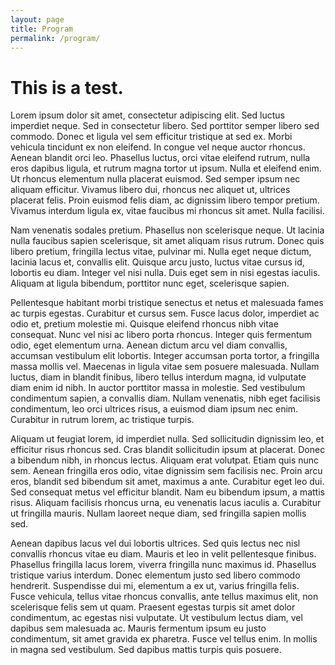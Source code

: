 ```yaml
---
layout: page
title: Program
permalink: /program/
---
```


# This is a test.
Lorem ipsum dolor sit amet, consectetur adipiscing elit. Sed luctus imperdiet neque. Sed in consectetur libero. Sed porttitor semper libero sed commodo. Donec et ligula vel sem efficitur tristique at sed ex. Morbi vehicula tincidunt ex non eleifend. In congue vel neque auctor rhoncus. Aenean blandit orci leo. Phasellus luctus, orci vitae eleifend rutrum, nulla eros dapibus ligula, et rutrum magna tortor ut ipsum. Nulla et eleifend enim. Ut rhoncus elementum nulla placerat euismod. Sed semper ipsum nec aliquam efficitur. Vivamus libero dui, rhoncus nec aliquet ut, ultrices placerat felis. Proin euismod felis diam, ac dignissim libero tempor pretium. Vivamus interdum ligula ex, vitae faucibus mi rhoncus sit amet. Nulla facilisi.

Nam venenatis sodales pretium. Phasellus non scelerisque neque. Ut lacinia nulla faucibus sapien scelerisque, sit amet aliquam risus rutrum. Donec quis libero pretium, fringilla lectus vitae, pulvinar mi. Nulla eget neque dictum, lacinia lacus et, convallis elit. Quisque arcu justo, luctus vitae cursus id, lobortis eu diam. Integer vel nisi nulla. Duis eget sem in nisi egestas iaculis. Aliquam at ligula bibendum, porttitor nunc eget, scelerisque sapien.

Pellentesque habitant morbi tristique senectus et netus et malesuada fames ac turpis egestas. Curabitur et cursus sem. Fusce lacus dolor, imperdiet ac odio et, pretium molestie mi. Quisque eleifend rhoncus nibh vitae consequat. Nunc vel nisi ac libero porta rhoncus. Integer quis fermentum odio, eget elementum urna. Aenean dictum arcu vel diam convallis, accumsan vestibulum elit lobortis. Integer accumsan porta tortor, a fringilla massa mollis vel. Maecenas in ligula vitae sem posuere malesuada. Nullam luctus, diam in blandit finibus, libero tellus interdum magna, id vulputate diam enim id nibh. In auctor porttitor massa in molestie. Sed vestibulum condimentum sapien, a convallis diam. Nullam venenatis, nibh eget facilisis condimentum, leo orci ultrices risus, a euismod diam ipsum nec enim. Curabitur in rutrum lorem, ac tristique turpis.

Aliquam ut feugiat lorem, id imperdiet nulla. Sed sollicitudin dignissim leo, et efficitur risus rhoncus sed. Cras blandit sollicitudin ipsum at placerat. Donec a bibendum nibh, in rhoncus lectus. Aliquam erat volutpat. Etiam quis nunc sem. Aenean fringilla eros odio, vitae dignissim sem facilisis nec. Proin arcu eros, blandit sed bibendum sit amet, maximus a ante. Curabitur eget leo dui. Sed consequat metus vel efficitur blandit. Nam eu bibendum ipsum, a mattis risus. Aliquam facilisis rhoncus urna, eu venenatis lacus iaculis a. Curabitur ut fringilla mauris. Nullam laoreet neque diam, sed fringilla sapien mollis sed.

Aenean dapibus lacus vel dui lobortis ultrices. Sed quis lectus nec nisl convallis rhoncus vitae eu diam. Mauris et leo in velit pellentesque finibus. Phasellus fringilla lacus lorem, viverra fringilla nunc maximus id. Phasellus tristique varius interdum. Donec elementum justo sed libero commodo hendrerit. Suspendisse dui mi, elementum a ex ut, varius fringilla felis. Fusce vehicula, tellus vitae rhoncus convallis, ante tellus maximus elit, non scelerisque felis sem ut quam. Praesent egestas turpis sit amet dolor condimentum, ac egestas nisi vulputate. Ut vestibulum lectus diam, vel dapibus sem malesuada ac. Mauris fermentum ipsum eu justo condimentum, sit amet gravida ex pharetra. Fusce vel tellus enim. In mollis in magna sed vestibulum. Sed dapibus mattis turpis quis posuere.